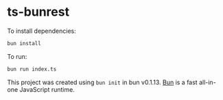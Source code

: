 # ts-bunrest

To install dependencies:

```bash
bun install
```

To run:

```bash
bun run index.ts
```

This project was created using `bun init` in bun v0.1.13. [Bun](https://bun.sh) is a fast all-in-one JavaScript runtime.
